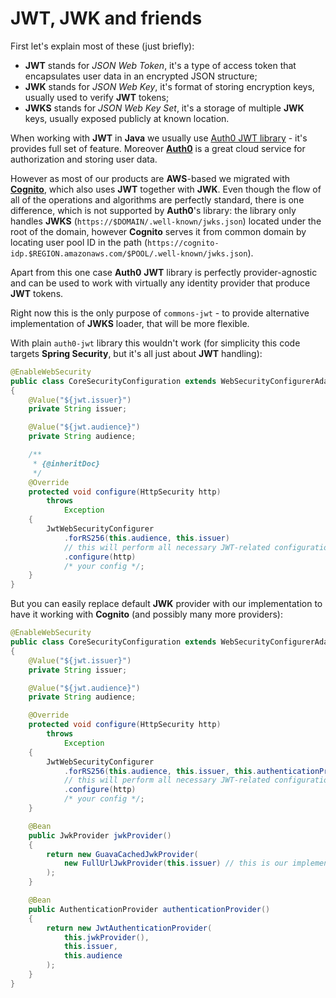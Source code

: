 <!---
# This file is part of the pl.wrzasq.commons.
#
# @license http://mit-license.org/ The MIT license
# @copyright 2017, 2019 © by Rafał Wrzeszcz - Wrzasq.pl.
-->

# JWT, JWK and friends

First let's explain most of these (just briefly):

-   **JWT** stands for *JSON Web Token*, it's a type of access token that encapsulates user data in an encrypted JSON structure;
-   **JWK** stands for *JSON Web Key*, it's format of storing encryption keys, usually used to verify **JWT** tokens;
-   **JWKS** stands for *JSON Web Key Set*, it's a storage of multiple **JWK** keys, usually exposed publicly at known location.

When working with **JWT** in **Java** we usually use [Auth0 JWT library](https://github.com/auth0/java-jwt) - it's provides full set of feature. Moreover [**Auth0**](https://auth0.com/) is a great cloud service for authorization and storing user data.

However as most of our products are **AWS**-based we migrated with [**Cognito**](https://aws.amazon.com/cognito/), which also uses **JWT** together with **JWK**. Even though the flow of all of the operations and algorithms are perfectly standard, there is one difference, which is not supported by **Auth0**'s library: the library only handles **JWKS** (`https://$DOMAIN/.well-known/jwks.json`) located under the root of the domain, however **Cognito** serves it from common domain by locating user pool ID in the path (`https://cognito-idp.$REGION.amazonaws.com/$POOL/.well-known/jwks.json`).

Apart from this one case **Auth0** **JWT** library is perfectly provider-agnostic and can be used to work with virtually any identity provider that produce **JWT** tokens.

Right now this is the only purpose of `commons-jwt` - to provide alternative implementation of **JWKS** loader, that will be more flexible.

With plain `auth0-jwt` library this wouldn't work (for simplicity this code targets **Spring Security**, but it's all just about **JWT** handling):

```java
@EnableWebSecurity
public class CoreSecurityConfiguration extends WebSecurityConfigurerAdapter
{
    @Value("${jwt.issuer}")
    private String issuer;

    @Value("${jwt.audience}")
    private String audience;

    /**
     * {@inheritDoc}
     */
    @Override
    protected void configure(HttpSecurity http)
        throws
            Exception
    {
        JwtWebSecurityConfigurer
            .forRS256(this.audience, this.issuer)
            // this will perform all necessary JWT-related configuration
            .configure(http)
            /* your config */;
    }
}
```

But you can easily replace default **JWK** provider with our implementation to have it working with **Cognito** (and possibly many more providers):

```java
@EnableWebSecurity
public class CoreSecurityConfiguration extends WebSecurityConfigurerAdapter
{
    @Value("${jwt.issuer}")
    private String issuer;

    @Value("${jwt.audience}")
    private String audience;

    @Override
    protected void configure(HttpSecurity http)
        throws
            Exception
    {
        JwtWebSecurityConfigurer
            .forRS256(this.audience, this.issuer, this.authenticationProvider())
            // this will perform all necessary JWT-related configuration
            .configure(http)
            /* your config */;
    }

    @Bean
    public JwkProvider jwkProvider()
    {
        return new GuavaCachedJwkProvider(
            new FullUrlJwkProvider(this.issuer) // this is our implementation
        );
    }

    @Bean
    public AuthenticationProvider authenticationProvider()
    {
        return new JwtAuthenticationProvider(
            this.jwkProvider(),
            this.issuer,
            this.audience
        );
    }
}
```
